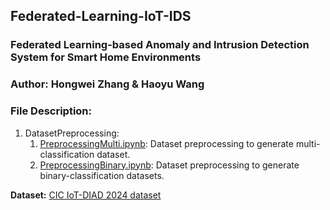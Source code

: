 ## Federated-Learning-IoT-IDS
### Federated Learning-based Anomaly and Intrusion Detection System for Smart Home Environments

### Author: Hongwei Zhang & Haoyu Wang


### File Description:    
1. DatasetPreprocessing:
   1. [PreprocessingMulti.ipynb](DatasetPreprocessing/PreprocessingMulti.ipynb): Dataset preprocessing to generate multi-classification dataset.
   2. [PreprocessingBinary.ipynb](DatasetPreprocessing/PreprocessingBinary.ipynb): Dataset preprocessing to generate binary-classification datasets.


**Dataset:** [CIC IoT-DIAD 2024 dataset](https://www.unb.ca/cic/datasets/iot-diad-2024.html)


